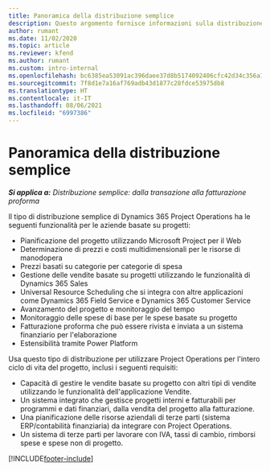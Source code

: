 ```yaml
---
title: Panoramica della distribuzione semplice
description: Questo argomento fornisce informazioni sulla distribuzione semplice di Dynamics 365 Project Operations.
author: rumant
ms.date: 11/02/2020
ms.topic: article
ms.reviewer: kfend
ms.author: rumant
ms.custom: intro-internal
ms.openlocfilehash: bc6385ea53091ac396daee37d8b5174092406cfc42d34c356a112f665cd63456
ms.sourcegitcommit: 7f8d1e7a16af769adb43d1877c28fdce53975db8
ms.translationtype: HT
ms.contentlocale: it-IT
ms.lasthandoff: 08/06/2021
ms.locfileid: "6997386"
---
```

# <a name="lite-deployment-overview"></a>Panoramica della distribuzione semplice

_**Si applica a:** Distribuzione semplice: dalla transazione alla fatturazione proforma_

Il tipo di distribuzione semplice di Dynamics 365 Project Operations ha le seguenti funzionalità per le aziende basate su progetti:

- Pianificazione del progetto utilizzando Microsoft Project per il Web
- Determinazione di prezzi e costi multidimensionali per le risorse di manodopera
- Prezzi basati su categorie per categorie di spesa
- Gestione delle vendite basate su progetti utilizzando le funzionalità di Dynamics 365 Sales
- Universal Resource Scheduling che si integra con altre applicazioni come Dynamics 365 Field Service e Dynamics 365 Customer Service
- Avanzamento del progetto e monitoraggio del tempo
- Monitoraggio delle spese di base per le spese basate su progetto
- Fatturazione proforma che può essere rivista e inviata a un sistema finanziario per l'elaborazione
- Estensibilità tramite Power Platform

Usa questo tipo di distribuzione per utilizzare Project Operations per l'intero ciclo di vita del progetto, inclusi i seguenti requisiti:

- Capacità di gestire le vendite basate su progetto con altri tipi di vendite utilizzando le funzionalità dell'applicazione Vendite.
- Un sistema integrato che gestisce progetti interni e fatturabili per programmi e dati finanziari, dalla vendita del progetto alla fatturazione.
- Una pianificazione delle risorse aziendali di terze parti (sistema ERP/contabilità finanziaria) da integrare con Project Operations.
- Un sistema di terze parti per lavorare con IVA, tassi di cambio, rimborsi spese e spese non di progetto.


[!INCLUDE[footer-include](../includes/footer-banner.md)]